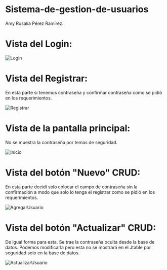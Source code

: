 # Sistema-de-gestion-de-usuarios

Amy Rosalía Pérez Ramírez.

# Vista del Login:
![Login](https://github.com/EimiRosalia14/Sistema-de-gestion-de-usuarios/assets/102777219/ba9c2b1a-f84d-472f-af96-43c7747c25f4)

# Vista del Registrar:
En esta parte si tenemos contraseña y confirmar contraseña como se pidió en los requerimientos.

![Registrar](https://github.com/EimiRosalia14/Sistema-de-gestion-de-usuarios/assets/102777219/b275fb55-0ab1-4f24-9608-a5555e21d034)

# Vista de la pantalla principal:
No se muestra la contraseña por temas de seguridad.

![Inicio](https://github.com/EimiRosalia14/Sistema-de-gestion-de-usuarios/assets/102777219/bca096e1-fe7a-4b75-9915-15cf653fb57d)

# Vista del botón "Nuevo" CRUD:
En esta parte decidí solo colocar el campo de contraseña sin la confirmación a modo que solo lo tenga el registrar como se pidió en los requerimientos.

![AgregarUsuario](https://github.com/EimiRosalia14/Sistema-de-gestion-de-usuarios/assets/102777219/00e59ef6-cde2-4e3c-bca4-da2808898f4f)

# Vista del botón "Actualizar" CRUD:
De igual forma para esta. Se trae la contraseña oculta desde la base de datos. Podemos modificarla pero esta no se mostrará en el Jtable por seguridad solo en la base de datos.

![ActualizarUsuario](https://github.com/EimiRosalia14/Sistema-de-gestion-de-usuarios/assets/102777219/bc011c80-83e5-420a-9cb9-364333c48e48)

